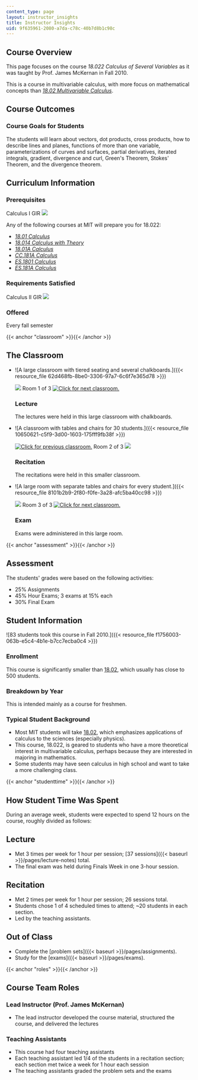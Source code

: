 ```yaml
---
content_type: page
layout: instructor_insights
title: Instructor Insights
uid: 9f635961-2080-a7da-c78c-40b7d8b1c98c
---
```


Course Overview
---------------

This page focuses on the course _18.022 Calculus of Several Variables_ as it was taught by Prof. James McKernan in Fall 2010.

This is a course in multivariable calculus, with more focus on mathematical concepts than [_18.02 Multivariable Calculus_](/courses/18-02sc-multivariable-calculus-fall-2010).

Course Outcomes
---------------

### Course Goals for Students

The students will learn about vectors, dot products, cross products, how to describe lines and planes, functions of more than one variable, parameterizations of curves and surfaces, partial derivatives, iterated integrals, gradient, divergence and curl, Green's Theorem, Stokes' Theorem, and the divergence theorem.

Curriculum Information
----------------------

### Prerequisites

Calculus I GIR ![](/images/educator/icon-question-gir.png)

Any of the following courses at MIT will prepare you for 18.022:

*   [_18.01 Calculus_](/courses/18-01sc-single-variable-calculus-fall-2010)
*   [_18.014 Calculus with Theory_](/courses/18-014-calculus-with-theory-fall-2010)
*   [_18.01A Calculus_](http://student.mit.edu/catalog/m18a.html#18.01A)
*   [_CC.181A Calculus_](http://student.mit.edu/catalog/mCCa.html#CC.181A)
*   [_ES.1801 Calculus_](http://student.mit.edu/catalog/mESa.html#ES.1801)
*   [_ES.181A Calculus_](http://student.mit.edu/catalog/mESa.html#ES.181A)

### Requirements Satisfied

Calculus II GIR ![](/images/educator/icon-question-gir.png)

### Offered

Every fall semester

{{< anchor "classroom" >}}{{< /anchor >}}

The Classroom
-------------

*   ![A large classroom with tiered seating and several chalkboards.]({{< resource_file 62d468fb-8be0-3306-97a7-6c6f7e365d78 >}})
    
    ![](/images/educator/classroom_prev.png) Room 1 of 3 [![Click for next classroom.](/images/educator/classroom_next.png)](#)
    
    ### Lecture
    
    The lectures were held in this large classroom with chalkboards.
    
*   ![A classroom with tables and chairs for 30 students.]({{< resource_file 10650621-c5f9-3d00-1603-175fff9fb38f >}})
    
    [![Click for previous classroom.](/images/educator/classroom_prev.png)](#) Room 2 of 3 ![](/images/educator/classroom_next.png)
    
    ### Recitation
    
    The recitations were held in this smaller classroom.
    
*   ![A large room with separate tables and chairs for every student.]({{< resource_file 8101b2b9-2f80-f0fe-3a28-afc5ba40cc98 >}})
    
    ![](/images/educator/classroom_prev.png) Room 3 of 3 [![Click for next classroom.](/images/educator/classroom_next.png)](#)
    
    ### Exam
    
    Exams were administered in this large room.
    

{{< anchor "assessment" >}}{{< /anchor >}}

Assessment
----------

The students' grades were based on the following activities:

- 25% Assignments
- 45% Hour Exams; 3 exams at 15% each
- 30% Final Exam

Student Information
-------------------

![83 students took this course in Fall 2010.]({{< resource_file f1756003-063b-e5c4-4b1e-b7cc7ecba0c4 >}})

### Enrollment

This course is significantly smaller than [18.02](/courses/18-02sc-multivariable-calculus-fall-2010), which usually has close to 500 students.

### Breakdown by Year

This is intended mainly as a course for freshmen.

### Typical Student Background

*   Most MIT students will take [18.02](/courses/18-02sc-multivariable-calculus-fall-2010), which emphasizes applications of calculus to the sciences (especially physics).
*   This course, 18.022, is geared to students who have a more theoretical interest in multivariable calculus, perhaps because they are interested in majoring in mathematics.
*   Some students may have seen calculus in high school and want to take a more challenging class.

{{< anchor "studenttime" >}}{{< /anchor >}}

How Student Time Was Spent
--------------------------

During an average week, students were expected to spend 12 hours on the course, roughly divided as follows:

Lecture
-------

*   Met 3 times per week for 1 hour per session; [37 sessions]({{< baseurl >}}/pages/lecture-notes) total.
*   The final exam was held during Finals Week in one 3-hour session.

Recitation
----------

*   Met 2 times per week for 1 hour per session; 26 sessions total.
*   Students chose 1 of 4 scheduled times to attend; ~20 students in each section.
*   Led by the teaching assistants.

Out of Class
------------

*   Complete the [problem sets]({{< baseurl >}}/pages/assignments).
*   Study for the [exams]({{< baseurl >}}/pages/exams).

{{< anchor "roles" >}}{{< /anchor >}}

Course Team Roles
-----------------

### Lead Instructor (Prof. James McKernan)

*   The lead instructor developed the course material, structured the course, and delivered the lectures

### Teaching Assistants

*   This course had four teaching assistants
*   Each teaching assistant led 1/4 of the students in a recitation section; each section met twice a week for 1 hour each session
*   The teaching assistants graded the problem sets and the exams